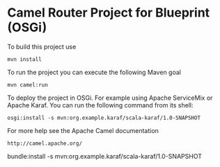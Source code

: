 Camel Router Project for Blueprint (OSGi)
=========================================

To build this project use

    mvn install

To run the project you can execute the following Maven goal

    mvn camel:run

To deploy the project in OSGi. For example using Apache ServiceMix
or Apache Karaf. You can run the following command from its shell:

    osgi:install -s mvn:org.example.karaf/scala-karaf/1.0-SNAPSHOT

For more help see the Apache Camel documentation

    http://camel.apache.org/


bundle:install -s mvn:org.example.karaf/scala-karaf/1.0-SNAPSHOT
